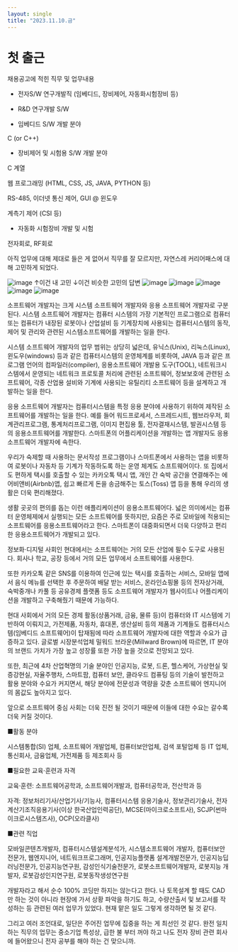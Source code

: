 ```yaml
---
layout: single
title: "2023.11.10.금"
---
```


# 첫 출근

채용공고에 적힌 직무 및 업무내용

 - 전자S/W 연구개발직 (임베디드, 장비제어, 자동화시험장비 등)

 - R&D 연구개발 S/W

 - 임베디드 S/W 개발 분야

C (or C++)

 - 장비제어 및 시험용 S/W 개발 분야

C 계열

웹 프로그래밍 (HTML, CSS, JS, JAVA, PYTHON 등)

RS-485, 이더넷 통신 제어, GUI @ 윈도우

계측기 제어 (CSI 등)

 - 자동화 시험장비 개발 및 시험

전자회로, RF회로

아직 업무에 대해 제대로 들은 게 없어서 직무를 잘 모르지만, 자연스레 커리어패스에 대해 고민하게 되었다. 

![image](https://github.com/DMCHOI94/DMCHOI94.github.io/assets/121140222/3c3dedd0-f12e-4ac3-a455-374f203e0330)
↑이건 내 고민
↓이건 비슷한 고민의 답변
![image](https://github.com/DMCHOI94/DMCHOI94.github.io/assets/121140222/fdcca4ff-e4f8-4df1-a646-822856e214f1)
![image](https://github.com/DMCHOI94/DMCHOI94.github.io/assets/121140222/2acff56e-7659-4e68-b139-009818742cb3)
![image](https://github.com/DMCHOI94/DMCHOI94.github.io/assets/121140222/c1f19c0d-9453-414b-b0c1-122ae7760e47)
![image](https://github.com/DMCHOI94/DMCHOI94.github.io/assets/121140222/360eea4a-de17-4465-ba38-d74b398ef009)
![image](https://github.com/DMCHOI94/DMCHOI94.github.io/assets/121140222/e3b5f61c-38e0-44d9-8133-ed0c2ee9c668)

소프트웨어 개발자는 크게 시스템 소프트웨어 개발자와 응용 소프트웨어 개발자로 구분된다. 시스템 소프트웨어 개발자는 컴퓨터 시스템의 가장 기본적인 프로그램으로 컴퓨터 또는 컴퓨터가 내장된 로봇이나 산업설비 등 기계장치에 사용되는 컴퓨터시스템의 동작, 제어 및 관리와 관련된 시스템소프트웨어를 개발하는 일을 한다.

시스템 소프트웨어 개발자의 업무 범위는 상당히 넓은데, 유닉스(Unix), 리눅스(Linux), 윈도우(windows) 등과 같은 컴퓨터시스템의 운영체계를 비롯하여, JAVA 등과 같은 프로그램 언어의 컴파일러(compiler), 응용소프트웨어 개발용 도구(TOOL), 네트워크시스템에서 운영되는 네트워크 프로토콜 처리에 관련된 소프트웨어, 정보보호에 관련된 소프트웨어, 각종 산업용 설비와 기계에 사용되는 유틸리티 소프트웨어 등을 설계하고 개발하는 일을 한다.

응용 소프트웨어 개발자는 컴퓨터시스템을 특정 응용 분야에 사용하기 위하여 제작된 소프트웨어를 개발하는 일을 한다. 예를 들어 워드프로세서, 스프레드시트, 웹브라우저, 회계관리프로그램, 통계처리프로그램, 이미지 편집용 툴, 전자결재시스템, 발권시스템 등의 응용소프트웨어를 개발한다. 스마트폰의 어플리케이션을 개발하는 앱 개발자도 응용 소프트웨어 개발자에 속한다.

우리가 숙제할 때 사용하는 문서작성 프로그램이나 스마트폰에서 사용하는 앱을 비롯하여 로봇이나 자동차 등 기계가 작동하도록 하는 운영 체계도 소프트웨어이다. 또 집에서도 편하게 택시를 호출할 수 있는 카카오톡 택시 앱, 개인 간 숙박 공간을 연결해주는 에어비앤비(Airbnb)앱, 쉽고 빠르게 돈을 송금해주는 토스(Toss) 앱 등을 통해 우리의 생활은 더욱 편리해졌다.

생활 곳곳의 편의를 돕는 이런 애플리케이션이 응용소프트웨어다. 넓은 의미에서는 컴퓨터 운영체제에서 실행되는 모든 소프트웨어를 뜻하지만, 요즘은 주로 모바일에 적용되는 소프트웨어를 응용소프트웨어라고 한다. 스마트폰이 대중화되면서 더욱 다양하고 편리한 응용소프트웨어가 개발되고 있다.

정보화·디지털 사회인 현대에서는 소프트웨어는 거의 모든 산업에 필수 도구로 사용된다. 회사나 학교, 공장 등에서 거의 모든 업무에서 소프트웨어를 사용한다.

또한 카카오톡 같은 SNS를 이용하여 인근에 있는 택시를 호출하는 서비스, 모바일 앱에서 음식 메뉴를 선택한 후 주문하여 배달 받는 서비스, 온라인쇼핑몰 등의 전자상거래, 숙박중개나 카풀 등 공유경제 플랫폼 등도 소프트웨어 개발자가 웹사이트나 어플리케이션을 개발하고 구축해줬기 때문에 가능하다.

현대 사회에서 거의 모든 경제 활동(상품거래, 금융, 물류 등)이 컴퓨터와 IT 시스템에 기반하여 이뤄지고, 가전제품, 자동차, 휴대폰, 생산설비 등의 제품과 기계들도 컴퓨터시스템(임베디드 소프트웨어)이 탑재됨에 따라 소프트웨어 개발자에 대한 역할과 수요가 급증하고 있다. 글로벌 시장분석업체 밀워드 브라운(Millward Brown)에 따르면, IT 분야의 브랜드 가치가 가장 높고 성장률 또한 가장 높을 것으로 전망되고 있다.

또한, 최근에 4차 산업혁명의 기술 분야인 인공지능, 로봇, 드론, 헬스케어, 가상현실 및 증강현실, 자율주행차, 스마트팜, 컴퓨터 보안, 클라우드 컴퓨팅 등의 기술이 발전하고 활용 분야와 수요가 커지면서, 해당 분야에 전문성과 역량을 갖춘 소프트웨어 엔지니어의 몸값도 높아지고 있다.

앞으로 소프트웨어 중심 사회는 더욱 진전 될 것이기 때문에 이들에 대한 수요는 갈수록 더욱 커질 것이다.

■활동 분야

시스템통합(SI) 업체, 소프트웨어 개발업체, 컴퓨터보안업체, 검색 포털업체 등 IT 업체, 통신회사, 금융업체, 가전제품 등 제조회사 등

■필요한 교육·훈련과 자격

교육·훈련: 소프트웨어공학과, 소프트웨어개발과, 컴퓨터공학과, 전산학과 등

자격: 정보처리기사/산업기사/기능사, 컴퓨터시스템 응용기술사, 정보관리기술사, 전자계산기조직응용기사(이상 한국산업인력공단), MCSE(마이크로소프트사), SCJP(썬마이크로시스템즈사), OCP(오라클사)

■관련 직업

모바일콘텐츠개발자, 컴퓨터시스템설계분석가, 시스템소프트웨어 개발자, 컴퓨터보안전문가, 웹엔지니어, 네트워크프로그래머, 인공지능플랫폼 설계개발전문가, 인공지능딥러닝전문가, 인공지능연구원, 감성인식기술전문가, 로봇소프트웨어개발자, 로봇지능 개발자, 로봇감성인지연구원, 로봇동작생성연구원

개발자라고 해서 순수 100% 코딩만 하지는 않는다고 한다. 나 토목설계 할 때도 CAD만 하는 것이 아니라 현장에 가서 상황 파악을 하기도 하고, 수량산출서 및 보고서를 작성하는 등 관련된 여러 업무가 있었다. 현재 맡은 일도 그렇게 생각하면 될 것 같다.

그리고 여러 조언대로, 일단은 주어진 업무에 집중을 하는 게 최선인 것 같다. 완전 일치하는 직무의 업무는 중소기업 특성상, 급한 불 부터 꺼야 하고 나도 전자 장비 관련 회사에 들어왔으니 전자 공부를 해야 하는 건 맞으니까.
